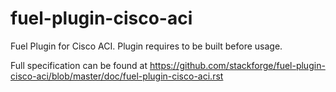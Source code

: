 # fuel-plugin-cisco-aci
Fuel Plugin for Cisco ACI. Plugin requires to be built before usage.

Full specification can be found at https://github.com/stackforge/fuel-plugin-cisco-aci/blob/master/doc/fuel-plugin-cisco-aci.rst
